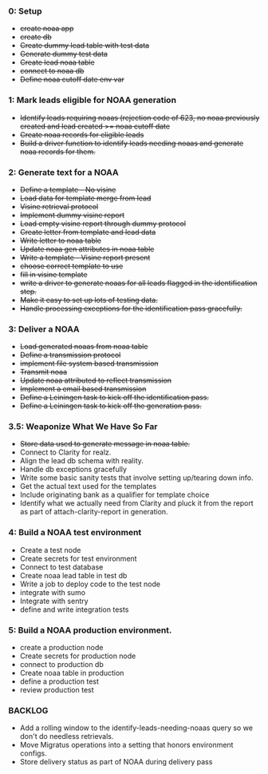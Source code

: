 ### 0: Setup
- ~~create noaa app~~
- ~~create db~~
- ~~Create dummy lead table with test data~~
- ~~Generate dummy test data~~
- ~~Create lead noaa table~~
- ~~connect to noaa db~~
- ~~Define noaa cutoff date env var~~

### 1: Mark leads eligible for NOAA generation
- ~~Identify leads requiring noaas (rejection code of 623, no noaa previously created and lead created >= noaa cutoff date~~
- ~~Create noaa records for eligible leads~~
- ~~Build a driver function to identify leads needing noaas and generate noaa records for them.~~


### 2: Generate text for a NOAA
- ~~Define a template - No visine~~
- ~~Load data for template merge from lead~~
- ~~Visine retrieval protocol~~
- ~~Implement dummy visine report~~
- ~~Load empty visine report through dummy protocol~~
- ~~Create letter from template and lead data~~
- ~~Write letter to noaa table~~
- ~~Update noaa gen attributes in noaa table~~
- ~~Write a template - Visine report present~~
- ~~choose correct template to use~~
- ~~fill in visine template~~
- ~~write a driver to generate noaas for all leads flagged in the identification step.~~
- ~~Make it easy to set up lots of testing data.~~
- ~~Handle processing exceptions for the identification pass gracefully.~~


### 3:  Deliver a NOAA
- ~~Load generated noaas from noaa table~~
- ~~Define a transmission protocol~~
- ~~implement file system based transmission~~
- ~~Transmit noaa~~
- ~~Update noaa attributed to reflect transmission~~
- ~~Implement a email based transmission~~
- ~~Define a Leiningen task to kick off the identification pass.~~
- ~~Define a Leiningen task to kick off the generation pass.~~



### 3.5: Weaponize What We Have So Far
- ~~Store data used to generate message in noaa table.~~
- Connect to Clarity for realz.
- Align the lead db schema with reality.
- Handle db exceptions gracefully
- Write some basic sanity tests that involve setting up/tearing down info.
- Get the actual text used for the templates
- Include originating bank as a qualifier for template choice
- Identify what we actually need from Clarity and pluck it from the report as part of attach-clarity-report in generation.



### 4: Build a NOAA test environment
- Create a test node
- Create secrets for test environment
- Connect to test database
- Create noaa lead table in test db
- Write a job to deploy code to the test node 
- integrate with sumo
- Integrate with sentry
- define and write integration tests



### 5:  Build a NOAA production environment.
- create a production node
- Create secrets for production node
- connect to production db
- Create noaa table in production 
- define a production test
- review production test



### BACKLOG
- Add a rolling window to the identify-leads-needing-noaas query so we don't do needless retrievals.
- Move Migratus operations into a setting that honors environment configs.
- Store delivery status as part of NOAA during delivery pass
